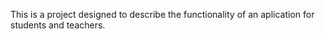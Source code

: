 This is a project designed to describe the functionality of an aplication for students and teachers.